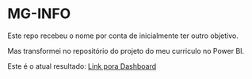 
# MG-INFO
Este repo recebeu o nome por conta de inicialmente ter outro objetivo.

Mas transformei no repositório do projeto do meu curriculo no Power BI. 

Este é o atual resultado:
[Link pora  Dashboard](https://app.powerbi.com/view?r=eyJrIjoiOTAwMjE5MWUtNjFmYS00OGM5LWIyNjgtNDRmM2VjYjJhNDllIiwidCI6ImI1MTEzZThjLTgyMGItNGM1My1iZjc0LTRjNzc4N2RkMDFlYSJ9&pageName=ReportSection1725f99c280613668e38)
